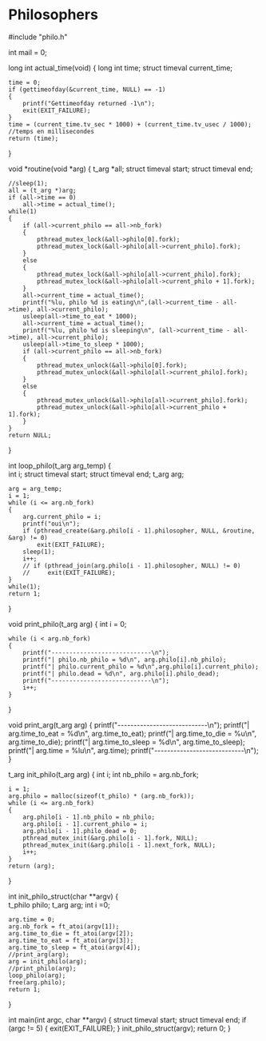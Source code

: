 # Philosophers

#include "philo.h"

int mail = 0;   

long int		actual_time(void)
{
	long int			time;
	struct timeval		current_time;

	time = 0;
	if (gettimeofday(&current_time, NULL) == -1)
	{	
		printf("Gettimeofday returned -1\n");
		exit(EXIT_FAILURE);
	}
	time = (current_time.tv_sec * 1000) + (current_time.tv_usec / 1000); //temps en millisecondes
	return (time);
}

void    *routine(void *arg)
{
	t_arg *all;
	struct timeval start;
	struct timeval end;

	//sleep(1);
	all = (t_arg *)arg;
	if (all->time == 0)
		all->time = actual_time();
	while(1)
	{
		if (all->current_philo == all->nb_fork)
		{
			pthread_mutex_lock(&all->philo[0].fork);
			pthread_mutex_lock(&all->philo[all->current_philo].fork);
		}
		else
		{
			pthread_mutex_lock(&all->philo[all->current_philo].fork);
			pthread_mutex_lock(&all->philo[all->current_philo + 1].fork);
		}
		all->current_time = actual_time();
		printf("%lu, philo %d is eating\n",(all->current_time - all->time), all->current_philo);
		usleep(all->time_to_eat * 1000);
		all->current_time = actual_time();
		printf("%lu, philo %d is sleeping\n", (all->current_time - all->time), all->current_philo);
		usleep(all->time_to_sleep * 1000);
		if (all->current_philo == all->nb_fork)
		{
			pthread_mutex_unlock(&all->philo[0].fork);
			pthread_mutex_unlock(&all->philo[all->current_philo].fork);
		}
		else
		{
			pthread_mutex_unlock(&all->philo[all->current_philo].fork);
			pthread_mutex_unlock(&all->philo[all->current_philo + 1].fork);
		}
	}
	return NULL;
}

int loop_philo(t_arg arg_temp)
{   
    int i;
    struct timeval start;
    struct timeval end;
	t_arg arg;
	
	arg = arg_temp;
    i = 1;
    while (i <= arg.nb_fork)
    {
		arg.current_philo = i;
		printf("oui\n");
        if (pthread_create(&arg.philo[i - 1].philosopher, NULL, &routine, &arg) != 0)
            exit(EXIT_FAILURE);
		sleep(1);
		i++;
        // if (pthread_join(arg.philo[i - 1].philosopher, NULL) != 0)
        //     exit(EXIT_FAILURE);
    }
	while(1);
    return 1;
}

void    print_philo(t_arg arg)
{
	int i = 0;

	while (i < arg.nb_fork)
	{
		printf("----------------------------\n");
		printf("| philo.nb_philo = %d\n", arg.philo[i].nb_philo);
		printf("| philo.current_philo = %d\n",arg.philo[i].current_philo);
		printf("| philo.dead = %d\n", arg.philo[i].philo_dead);
		printf("----------------------------\n");
		i++;
	}
}

void    print_arg(t_arg arg)
{
	printf("----------------------------\n");
	printf("| arg.time_to_eat = %d\n", arg.time_to_eat);
	printf("| arg.time_to_die = %u\n", arg.time_to_die);
	printf("| arg.time_to_sleep = %d\n", arg.time_to_sleep);
	printf("| arg.time = %lu\n", arg.time);
	printf("----------------------------\n");
}

t_arg   init_philo(t_arg arg)
{
	int i;
	int nb_philo = arg.nb_fork;

	i = 1;
	arg.philo = malloc(sizeof(t_philo) * (arg.nb_fork));
	while (i <= arg.nb_fork)
	{
		arg.philo[i - 1].nb_philo = nb_philo;
		arg.philo[i - 1].current_philo = i;
		arg.philo[i - 1].philo_dead = 0;
		pthread_mutex_init(&arg.philo[i - 1].fork, NULL);
		pthread_mutex_init(&arg.philo[i - 1].next_fork, NULL);
		i++;
	}
	return (arg);
}

int init_philo_struct(char **argv)
{   
	t_philo philo;
	t_arg   arg;
	int i =0;

	arg.time = 0;
	arg.nb_fork = ft_atoi(argv[1]);
	arg.time_to_die = ft_atoi(argv[2]);
	arg.time_to_eat = ft_atoi(argv[3]);
	arg.time_to_sleep = ft_atoi(argv[4]);
	//print_arg(arg);
	arg = init_philo(arg);
	//print_philo(arg);
	loop_philo(arg);
	free(arg.philo);
	return 1;
}

int main(int argc, char **argv)
{
	struct timeval start;
	struct timeval end;
	if (argc != 5)
	{
		exit(EXIT_FAILURE);
	}
	init_philo_struct(argv);
	return 0;
}